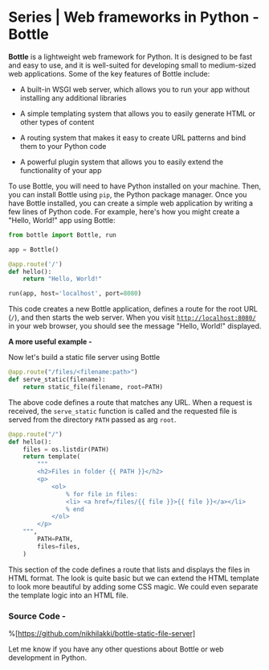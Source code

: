 # Series | Web frameworks in Python - Bottle

**Bottle** is a lightweight web framework for Python. It is designed to be fast and easy to use, and it is well-suited for developing small to medium-sized web applications. Some of the key features of Bottle include:

* A built-in WSGI web server, which allows you to run your app without installing any additional libraries
    
* A simple templating system that allows you to easily generate HTML or other types of content
    
* A routing system that makes it easy to create URL patterns and bind them to your Python code
    
* A powerful plugin system that allows you to easily extend the functionality of your app
    

To use Bottle, you will need to have Python installed on your machine. Then, you can install Bottle using `pip`, the Python package manager. Once you have Bottle installed, you can create a simple web application by writing a few lines of Python code. For example, here's how you might create a "Hello, World!" app using Bottle:

```python
from bottle import Bottle, run

app = Bottle()

@app.route('/')
def hello():
    return "Hello, World!"

run(app, host='localhost', port=8080)
```

This code creates a new Bottle application, defines a route for the root URL (`/`), and then starts the web server. When you visit [`http://localhost:8080/`](http://localhost:8080/) in your web browser, you should see the message "Hello, World!" displayed.

**A more useful example -**

Now let's build a static file server using Bottle

```python
@app.route("/files/<filename:path>")
def serve_static(filename):
    return static_file(filename, root=PATH)
```

The above code defines a route that matches any URL. When a request is received, the `serve_static` function is called and the requested file is served from the directory `PATH` passed as arg `root`.

```python
@app.route("/")
def hello():
    files = os.listdir(PATH)
    return template(
        """
        <h2>Files in folder {{ PATH }}</h2>
        <p>
            <ol>
                % for file in files:
                <li> <a href=/files/{{ file }}>{{ file }}</a></li>
                % end
            </ol>
        </p>
    """,
        PATH=PATH,
        files=files,
    )
```

This section of the code defines a route that lists and displays the files in HTML format. The look is quite basic but we can extend the HTML template to look more beautiful by adding some CSS magic. We could even separate the template logic into an HTML file.

### Source Code -

%[https://github.com/nikhilakki/bottle-static-file-server] 

Let me know if you have any other questions about Bottle or web development in Python.